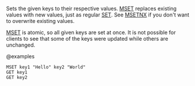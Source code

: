 Sets the given keys to their respective values.
[MSET](/commands/mset) replaces existing values with new values, just as regular [SET](/commands/set).
See [MSETNX](/commands/msetnx) if you don't want to overwrite existing values.

[MSET](/commands/mset) is atomic, so all given keys are set at once.
It is not possible for clients to see that some of the keys were updated while
others are unchanged.

@examples

```cli
MSET key1 "Hello" key2 "World"
GET key1
GET key2
```

